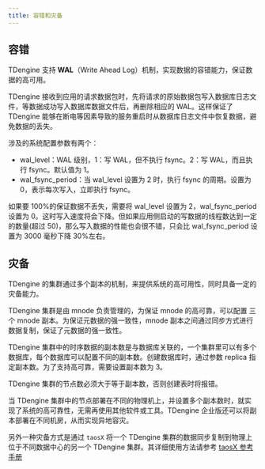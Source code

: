 ```yaml
---
title: 容错和灾备
---
```


## 容错

TDengine 支持 **WAL**（Write Ahead Log）机制，实现数据的容错能力，保证数据的高可用。

TDengine 接收到应用的请求数据包时，先将请求的原始数据包写入数据库日志文件，等数据成功写入数据库数据文件后，再删除相应的 WAL。这样保证了 TDengine 能够在断电等因素导致的服务重启时从数据库日志文件中恢复数据，避免数据的丢失。

涉及的系统配置参数有两个：

- wal_level：WAL 级别，1：写 WAL，但不执行 fsync。2：写 WAL，而且执行 fsync。默认值为 1。
- wal_fsync_period：当 wal_level 设置为 2 时，执行 fsync 的周期。设置为 0，表示每次写入，立即执行 fsync。

如果要 100%的保证数据不丢失，需要将 wal_level 设置为 2，wal_fsync_period 设置为 0。这时写入速度将会下降。但如果应用侧启动的写数据的线程数达到一定的数量(超过 50)，那么写入数据的性能也会很不错，只会比 wal_fsync_period 设置为 3000 毫秒下降 30%左右。

## 灾备

TDengine 的集群通过多个副本的机制，来提供系统的高可用性，同时具备一定的灾备能力。

TDengine 集群是由 mnode 负责管理的，为保证 mnode 的高可靠，可以配置 三个 mnode 副本。为保证元数据的强一致性，mnode 副本之间通过同步方式进行数据复制，保证了元数据的强一致性。

TDengine 集群中的时序数据的副本数是与数据库关联的，一个集群里可以有多个数据库，每个数据库可以配置不同的副本数。创建数据库时，通过参数 replica 指定副本数。为了支持高可靠，需要设置副本数为 3。

TDengine 集群的节点数必须大于等于副本数，否则创建表时将报错。

当 TDengine 集群中的节点部署在不同的物理机上，并设置多个副本数时，就实现了系统的高可靠性，无需再使用其他软件或工具。TDengine 企业版还可以将副本部署在不同机房，从而实现异地容灾。

另外一种灾备方式是通过 `taosX` 将一个 TDengine 集群的数据同步复制到物理上位于不同数据中心的另一个 TDengine 集群。其详细使用方法请参考 [taosX 参考手册](../reference/taosX)
